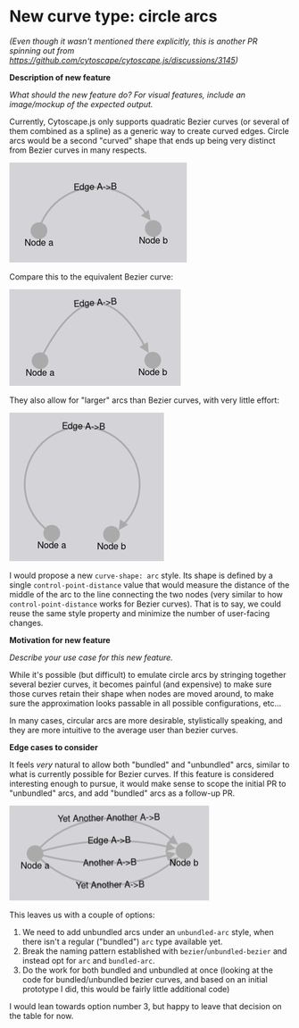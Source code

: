 # New curve type: circle arcs
_(Even though it wasn't mentioned there explicitly, this is another PR spinning
out from https://github.com/cytoscape/cytoscape.js/discussions/3145)_

**Description of new feature**

_What should the new feature do? For visual features, include an image/mockup of the expected output._

Currently, Cytoscape.js only supports quadratic Bezier curves (or several of
them combined as a spline) as a generic way to create curved edges. Circle arcs
would be a second "curved" shape that ends up being very distinct from Bezier
curves in many respects. 

![A circle arc](2023-08-23-213902_318x179_scrot.png)

Compare this to the equivalent Bezier curve:

![An equivalent bezier curve](2023-08-23-214029_307x173_scrot.png)

They also allow for "larger" arcs than Bezier curves, with very little effort:

![A distincly circular arc](2023-08-23-214325_277x266_scrot.png)

I would propose a new `curve-shape: arc` style. Its shape is defined by a
single `control-point-distance` value that would measure the distance of the
middle of the arc to the line connecting the two nodes (very similar to how 
`control-point-distance` works for Bezier curves). That is to say, we could
reuse the same style property and minimize the number of user-facing changes.

**Motivation for new feature**

_Describe your use case for this new feature._

While it's possible (but difficult) to emulate circle arcs by stringing together
several bezier curves, it becomes painful (and expensive) to make sure those
curves retain their shape when nodes are moved around, to make sure the 
approximation looks passable in all possible configurations, etc...

In many cases, circular arcs are more desirable, stylistically speaking, and 
they are more intuitive to the average user than bezier curves.

**Edge cases to consider**

It feels _very_ natural to allow both "bundled" and "unbundled" arcs, similar to
what is currently possible for Bezier curves. If this feature is considered
interesting enough to pursue, it would make sense to scope the initial PR to
"unbundled" arcs, and add "bundled" arcs as a follow-up PR.

![A bundle of circle arc edges](2023-08-23-221234_358x170_scrot.png)

This leaves us with a couple of options:
1. We need to add unbundled arcs under an `unbundled-arc` style, when there
   isn't a regular ("bundled") `arc` type available yet.
2. Break the naming pattern established with `bezier`/`unbundled-bezier` and 
   instead opt for `arc` and `bundled-arc`.
3. Do the work for both bundled and unbundled at once (looking at the code for
   bundled/unbundled bezier curves, and based on an initial prototype I did, 
   this would be fairly little additional code)

I would lean towards option number 3, but happy to leave that decision on the
table for now.
